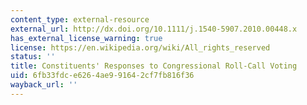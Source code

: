 ```yaml
---
content_type: external-resource
external_url: http://dx.doi.org/10.1111/j.1540-5907.2010.00448.x
has_external_license_warning: true
license: https://en.wikipedia.org/wiki/All_rights_reserved
status: ''
title: Constituents' Responses to Congressional Roll-Call Voting
uid: 6fb33fdc-e626-4ae9-9164-2cf7fb816f36
wayback_url: ''
---
```

